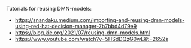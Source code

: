 Tutorials for reusing DMN-models: 

* https://snandaku.medium.com/importing-and-reusing-dmn-models-using-red-hat-decision-manager-7b7bbd4d79e9
* https://blog.kie.org/2021/07/reusing-dmn-models.html
* https://www.youtube.com/watch?v=5HSdDQzG0wE&t=2652s

